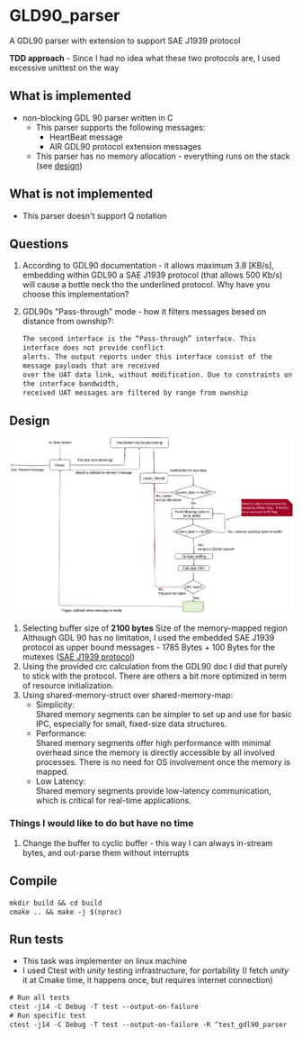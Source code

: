 # GLD90_parser

A GDL90 parser with extension to support SAE J1939 protocol

**TDD approach** - Since I had no idea what these two protocols are, I used excessive unittest on the way

## What is implemented

* non-blocking GDL 90 parser written in C
  * This parser supports the following messages:
    * HeartBeat message
    * AIR GDL90 protocol extension messages
  * This parser has no memory allocation - everything runs on the stack (see [design](#design))

## What is not implemented

* This parser doesn't support Q notation

## Questions

1. According to GDL90 documentation - it allows maximum 3.8 [KB/s], embedding within GDL90 a SAE J1939 protocol (that allows 500 Kb/s) will cause a bottle neck tho the underlined protocol. Why have you choose this implementation?
2. GDL90s "Pass-through" mode - how it filters messages besed on distance from ownship?:

    ```text
    The second interface is the “Pass-through” interface. This interface does not provide conflict
    alerts. The output reports under this interface consist of the message payloads that are received
    over the UAT data link, without modification. Due to constraints on the interface bandwidth,
    received UAT messages are filtered by range from ownship
    ```

## <a id="design"></a>Design

![ParserDesignHighLevel](doc/ParserDesignHighLevel.png "ParserDesignHighLevel")

1. Selecting buffer size of **2100 bytes**
   Size of the memory-mapped region
   Although GDL 90 has no limitation, I used the embedded SAE J1939 protocol as upper bound messages - 1785 Bytes + 100 Bytes for the mutexes ([SAE J1939 protocol](https://www.typhoon-hil.com/documentation/typhoon-hil-software-manual/References/j1939_protocol.html#:~:text=J1939%20defines%20the%20maximum%20message,sequence%208%20byte%20size%20messages.))
2. Using the provided crc calculation from the GDL90 doc
   I did that purely to stick with the protocol. There are others a bit more optimized in term of resource initialization.
3. Using shared-memory-struct over shared-memory-map:
   - Simplicity:  
        Shared memory segments can be simpler to set up and use for basic IPC, especially for small, fixed-size data structures.
   - Performance:  
        Shared memory segments offer high performance with minimal overhead since the memory is directly accessible by all involved processes. There is no need for OS involvement once the memory is mapped.
   - Low Latency:  
        Shared memory segments provide low-latency communication, which is critical for real-time applications.

### Things I would like to do but have no time

1. Change the buffer to cyclic buffer - this way I can always in-stream bytes, and out-parse them without interrupts

## Compile

```shell
mkdir build && cd build                                                                                                                                                                     
cmake .. && make -j $(nproc)  
```

## Run tests

* This task was implementer on linux machine
* I used Ctest with _unity_ testing infrastructure, for portability (I fetch _unity_ it at Cmake time, it happens once, but requires internet connection)

```shell
# Run all tests
ctest -j14 -C Debug -T test --output-on-failure
# Run specific test
ctest -j14 -C Debug -T test --output-on-failure -R ^test_gdl90_parser
```
